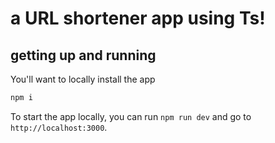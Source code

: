 # a URL shortener app using Ts!

## getting up and running

You'll want to locally install the app

```bash
npm i 
```

To start the app locally, you can run `npm run dev` and go to `http://localhost:3000`.

